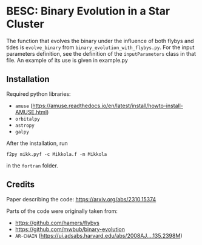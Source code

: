 # BESC: Binary Evolution in a Star Cluster
 
The function that evolves the binary under the influence of both flybys and tides is `evolve_binary` from `binary_evolution_with_flybys.py`. For the input parameters definition, see the definition of the `inputParameters` class in that file. An example of its use is given in example.py 

## Installation

Required python libraries:

* `amuse` (https://amuse.readthedocs.io/en/latest/install/howto-install-AMUSE.html)
* `orbitalpy`
* `astropy`
* `galpy`

After the installation, run 
```
f2py mikk.pyf -c Mikkola.f -m Mikkola
```
in the `fortran` folder.

## Credits

Paper describing the code: https://arxiv.org/abs/2310.15374

Parts of the code were originally taken from:
* https://github.com/hamers/flybys
* https://github.com/mwbub/binary-evolution
* `AR-CHAIN` (https://ui.adsabs.harvard.edu/abs/2008AJ....135.2398M)